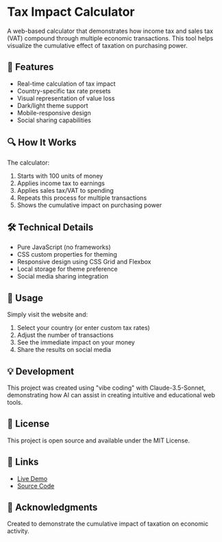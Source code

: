# Tax Impact Calculator

A web-based calculator that demonstrates how income tax and sales tax (VAT) compound through multiple economic transactions. This tool helps visualize the cumulative effect of taxation on purchasing power.

## 🌟 Features

- Real-time calculation of tax impact
- Country-specific tax rate presets
- Visual representation of value loss
- Dark/light theme support
- Mobile-responsive design
- Social sharing capabilities

## 🔍 How It Works

The calculator:
1. Starts with 100 units of money
2. Applies income tax to earnings
3. Applies sales tax/VAT to spending
4. Repeats this process for multiple transactions
5. Shows the cumulative impact on purchasing power

## 🛠 Technical Details

- Pure JavaScript (no frameworks)
- CSS custom properties for theming
- Responsive design using CSS Grid and Flexbox
- Local storage for theme preference
- Social media sharing integration

## 🚀 Usage

Simply visit the website and:
1. Select your country (or enter custom tax rates)
2. Adjust the number of transactions
3. See the immediate impact on your money
4. Share the results on social media

## 💡 Development

This project was created using "vibe coding" with Claude-3.5-Sonnet, demonstrating how AI can assist in creating intuitive and educational web tools.

## 📝 License

This project is open source and available under the MIT License.

## 🔗 Links

- [Live Demo](https://taximpact.netlify.app/)
- [Source Code](https://github.com/harkal/taximpact)

## 🙏 Acknowledgments

Created to demonstrate the cumulative impact of taxation on economic activity. 